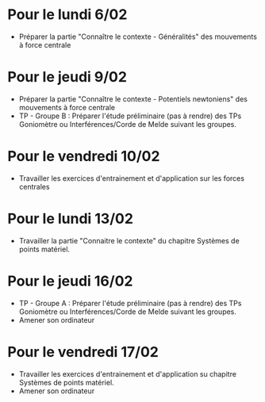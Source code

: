 # Pour le lundi 6/02
* Préparer la partie "Connaître le contexte - Généralités" des mouvements à force centrale

# Pour le jeudi 9/02
* Préparer la partie "Connaître le contexte - Potentiels newtoniens" des mouvements à force centrale
* TP - Groupe B : Préparer l'étude préliminaire (pas à rendre) des TPs Goniomètre ou Interférences/Corde de Melde suivant les groupes.

# Pour le vendredi 10/02
* Travailler les exercices d'entrainement et d'application sur les forces centrales

# Pour le lundi 13/02
* Travailler la partie "Connaitre le contexte" du chapitre Systèmes de points matériel.

# Pour le jeudi 16/02
* TP - Groupe A : Préparer l'étude préliminaire (pas à rendre) des TPs Goniomètre ou Interférences/Corde de Melde suivant les groupes.
* Amener son ordinateur

# Pour le vendredi 17/02
* Travailler les exercices d'entrainement et d'application su chapitre Systèmes de points matériel.
* Amener son ordinateur
